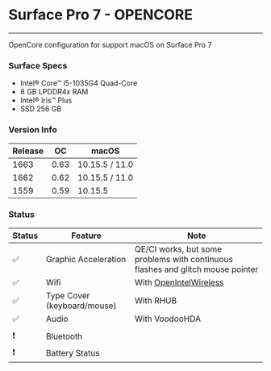 # Surface Pro 7 - OPENCORE
---
OpenCore configuration for support macOS on Surface Pro 7

### Surface Specs
- Intel® Core™ i5-1035G4 Quad-Core
- 8 GB LPDDR4x RAM
- Intel® Iris™ Plus
- SSD 256 GB

### Version Info

| Release |  OC  |  macOS  |
|---------|------|---------|
| 1663    | 0.63 | 10.15.5 / 11.0 |
| 1662    | 0.62 | 10.15.5 / 11.0 |
| 1559    | 0.59 | 10.15.5 |


### Status
|  Status             |         Feature                 |            Note                      |
|---------------------|---------------------------------|--------------------------------------|
|  :white_check_mark: |  Graphic Acceleration          |  QE/CI works, but some problems with continuous flashes and glitch mouse pointer |
|  :white_check_mark: |  Wifi                          |  With [OpenIntelWireless](https://github.com/OpenIntelWireless/itlwm) |
|  :white_check_mark: |  Type Cover  (keyboard/mouse)  |  With RHUB |                                 |
|  :white_check_mark: |  Audio                         |  With VoodooHDA   |
|                     |                                |                   |
|  :heavy_exclamation_mark: |  Bluetooth               |                   |
|  :heavy_exclamation_mark: |  Battery Status          |                   | 
